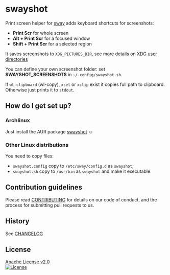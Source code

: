 # swayshot #

Print screen helper for [sway][] adds keyboard shortcuts for screenshots:

* **Print Scr** for whole screen
* **Alt + Print Scr** for a focused window
* **Shift + Print Scr** for a selected region

It saves screenshots to `XDG_PICTURES_DIR`, see more details on [XDG user directories][]

You can define your own screenshot folder: set **SWAYSHOT_SCREENSHOTS** in `~/.config/swayshot.sh`.

If `wl-clipboard` (wl-copy), `xsel` or `xclip` exist it copies full path to clipboard. Otherwise just prints it to `stdout`.

## How do I get set up?

### Archlinux

Just install the AUR package [swayshot][swayshot-AUR] ☺

### Other Linux distributions

You need to copy files:

* `swayshot.config` copy to `/etc/sway/config.d` as `swayshot`;
* `swayshot.sh` copy to `/usr/bin` as `swayshot` and make it executable.

## Contribution guidelines

Please read [CONTRIBUTING](CONTRIBUTING.markdown) for details on our code of conduct, and the process for submitting pull requests to us.

## History

See [CHANGELOG](CHANGELOG.markdown)

## License

[Apache License v2.0](LICENSE)  
[![License](https://img.shields.io/badge/license-Apache%202.0-blue.svg?style=flat)](http://www.apache.org/licenses/LICENSE-2.0.html)

[sway]: http://swaywm.org/ "Sway is a drop-in replacement for the i3 window manager, but for Wayland instead of X11"
[XDG user directories]: https://wiki.archlinux.org/index.php/XDG_user_directories
[swayshot-AUR]: https://aur.archlinux.org/packages/swayshot/